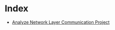 # Index
* [Analyze Network Layer Communication Project](https://github.com/Cr1msonPho3nix/Network_Projects/blob/main/Analyze%20Network%20Layer%20Communication.md)
